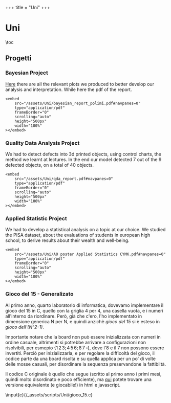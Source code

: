 +++
title = "Uni"
+++


# Uni
\toc

## Progetti


### Bayesian Project
[Here](/assets/figures/visualize.html) there are all the relevant plots we produced to better develop our analysis and interpretation. While here the pdf of the report.

~~~
<embed
    src="/assets/Uni/bayesian_report_polimi.pdf#navpanes=0"
    type="application/pdf"
    frameBorder="0"
    scrolling="auto"
    height="500px"
    width="100%"
></embed>
~~~



### Quality Data Analysis Project
We had to detect defects into 3d printed objects, using control charts, the method we learnt at lectures. In the end our model detected 7 out of the 9 defected objects, on a total of 40 objects.

~~~
<embed
    src="/assets/Uni/qda_report.pdf#navpanes=0"
    type="application/pdf"
    frameBorder="0"
    scrolling="auto"
    height="500px"
    width="100%"
></embed>
~~~

### Applied Statistic Project
We had to develop a statistical analysis on a topic at our choice. We studied the PISA dataset, about the evaluations of students in european high school, to derive results about their wealth and well-being.

~~~
<embed
    src="/assets/Uni/A0 poster Applied Statistics CYMK.pdf#navpanes=0"
    type="application/pdf"
    frameBorder="0"
    scrolling="auto"
    height="500px"
    width="100%"
></embed>
~~~

### Gioco del 15 - Generalizato
Al primo anno, quarto laboratorio di informatica, dovevamo implementare il gioco del 15 in C, quello con la griglia 4 per 4, una casella vuota, e i numeri all'interno da riordinare. Però, già che c'ero, l'ho implementato in dimensione generica N per N, e quindi anzichè *gioco del 15* si è esteso in *gioco dell'(N^2-1)*.

Importante notare che la board non può essere inizializzata con numeri in ordine casuale, altrimenti si potrebbe arrivare a configurazioni non risolvibili, per esmepio $\{1\,2\,3;\,4\,5\,6;\,8\,7\;\square \}$, dove l'8 e il 7 non possono essere invertiti. Perciò per inizializzarla, e per regolare la difficoltà del gioco, il codice parte da una board risolta e su quella applica per un po' di volte delle mosse casuali, per disordinare la sequenza preservandone la fattibiltà. 

Il codice C originale è quello che segue (scritto al primo anno i primi mesi, quindi molto disordinato e poco efficiente), ma [qui](/assets/Uni/15_game.html) potete trovare una versione equivalente (e giocabile!) in html e javascript.

\input{c}{/_assets/scripts/Uni/gioco_15.c}


